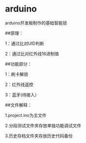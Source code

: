 # arduino
arduino开发板制作的基础智能锁

##原理：

1：通过比对UID判断

2：通过比对红外线16进制值


##功能部分：

1：刷卡解锁

2：红外线遥控

3：蓝牙(待接入）


##文件解释：

1.project.ino为主文件

2.分段测试文件夹存放单独功能调试文件

3.历史存档文件夹存放历史代码备份
